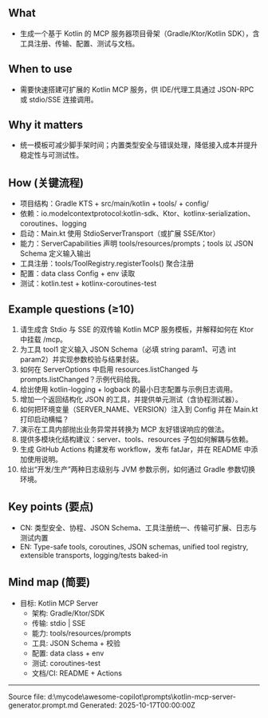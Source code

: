 ## What
- 生成一个基于 Kotlin 的 MCP 服务器项目骨架（Gradle/Ktor/Kotlin SDK），含工具注册、传输、配置、测试与文档。

## When to use
- 需要快速搭建可扩展的 Kotlin MCP 服务，供 IDE/代理工具通过 JSON-RPC 或 stdio/SSE 连接调用。

## Why it matters
- 统一模板可减少脚手架时间；内置类型安全与错误处理，降低接入成本并提升稳定性与可测试性。

## How (关键流程)
- 项目结构：Gradle KTS + src/main/kotlin + tools/ + config/
- 依赖：io.modelcontextprotocol:kotlin-sdk、Ktor、kotlinx-serialization、coroutines、logging
- 启动：Main.kt 使用 StdioServerTransport（或扩展 SSE/Ktor）
- 能力：ServerCapabilities 声明 tools/resources/prompts；tools 以 JSON Schema 定义输入输出
- 工具注册：tools/ToolRegistry.registerTools() 聚合注册
- 配置：data class Config + env 读取
- 测试：kotlin.test + kotlinx-coroutines-test

## Example questions (≥10)
1. 请生成含 Stdio 与 SSE 的双传输 Kotlin MCP 服务模板，并解释如何在 Ktor 中挂载 /mcp。
2. 为工具 tool1 定义输入 JSON Schema（必填 string param1、可选 int param2）并实现参数校验与结果封装。
3. 如何在 ServerOptions 中启用 resources.listChanged 与 prompts.listChanged？示例代码给我。
4. 给出使用 kotlin-logging + logback 的最小日志配置与示例日志调用。
5. 增加一个返回结构化 JSON 的工具，并提供单元测试（含协程测试器）。
6. 如何把环境变量（SERVER_NAME、VERSION）注入到 Config 并在 Main.kt 打印启动横幅？
7. 演示在工具内部抛出业务异常并转换为 MCP 友好错误响应的做法。
8. 提供多模块化结构建议：server、tools、resources 子包如何解耦与依赖。
9. 生成 GitHub Actions 构建发布 workflow，发布 fatJar，并在 README 中添加使用说明。
10. 给出“开发/生产”两种日志级别与 JVM 参数示例，如何通过 Gradle 参数切换环境。

## Key points (要点)
- CN: 类型安全、协程、JSON Schema、工具注册统一、传输可扩展、日志与测试内置
- EN: Type-safe tools, coroutines, JSON schemas, unified tool registry, extensible transports, logging/tests baked-in

## Mind map (简要)
- 目标: Kotlin MCP Server
  - 架构: Gradle/Ktor/SDK
  - 传输: stdio | SSE
  - 能力: tools/resources/prompts
  - 工具: JSON Schema + 校验
  - 配置: data class + env
  - 测试: coroutines-test
  - 文档/CI: README + Actions

---
Source file: d:\mycode\awesome-copilot\prompts\kotlin-mcp-server-generator.prompt.md
Generated: 2025-10-17T00:00:00Z
